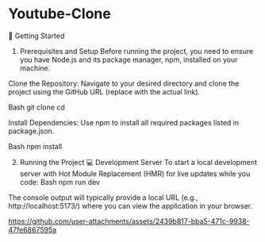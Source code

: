 # Youtube-Clone
🚀 Getting Started
1. Prerequisites and Setup
Before running the project, you need to ensure you have Node.js and its package manager, npm, installed on your machine.

Clone the Repository:
Navigate to your desired directory and clone the project using the GitHub URL (replace <repository-url> with the actual link).

Bash
git clone <repository-url>
cd <repository-name>

Install Dependencies:
Use npm to install all required packages listed in package.json.

Bash
npm install


2. Running the Project
💻 Development Server
To start a local development server with Hot Module Replacement (HMR) for live updates while you code:
Bash
npm run dev


The console output will typically provide a local URL (e.g., http://localhost:5173/) where you can view the application in your browser.

https://github.com/user-attachments/assets/2439b817-bba5-471c-9938-47fe6867595a

